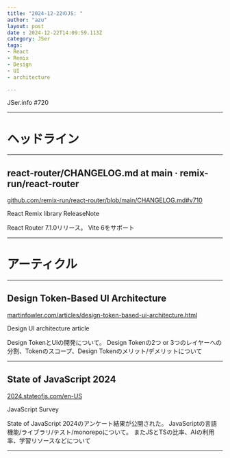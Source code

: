 ```yaml
---
title: "2024-12-22のJS: "
author: "azu"
layout: post
date : 2024-12-22T14:09:59.113Z
category: JSer
tags:
- React
- Remix
- Design
- UI
- architecture

---
```


JSer.info #720

----

<h1 class="site-genre">ヘッドライン</h1>

----

## react-router/CHANGELOG.md at main · remix-run/react-router
[github.com/remix-run/react-router/blob/main/CHANGELOG.md#v710](https://github.com/remix-run/react-router/blob/main/CHANGELOG.md#v710 "react-router/CHANGELOG.md at main · remix-run/react-router")
<p class="jser-tags jser-tag-icon"><span class="jser-tag">React</span> <span class="jser-tag">Remix</span> <span class="jser-tag">library</span> <span class="jser-tag">ReleaseNote</span></p>

React Router 7.1.0リリース。
Vite 6をサポート


----
<h1 class="site-genre">アーティクル</h1>

----

## Design Token-Based UI Architecture
[martinfowler.com/articles/design-token-based-ui-architecture.html](https://martinfowler.com/articles/design-token-based-ui-architecture.html "Design Token-Based UI Architecture")
<p class="jser-tags jser-tag-icon"><span class="jser-tag">Design</span> <span class="jser-tag">UI</span> <span class="jser-tag">architecture</span> <span class="jser-tag">article</span></p>

Design TokenとUIの開発について。
Design Tokenの2つ or 3つのレイヤーへの分割、Tokenのスコープ、Design Tokenのメリット/デメリットについて


----

## State of JavaScript 2024
[2024.stateofjs.com/en-US](https://2024.stateofjs.com/en-US "State of JavaScript 2024")
<p class="jser-tags jser-tag-icon"><span class="jser-tag">JavaScript</span> <span class="jser-tag">Survey</span></p>

State of JavaScript 2024のアンケート結果が公開された。
JavaScriptの言語機能/ライブラリ/テスト/monorepoについて。
またJSとTSの比率、AIの利用率、学習リソースなどについて


----
